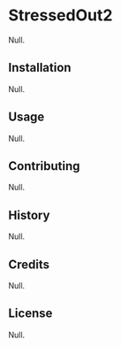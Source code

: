 # StressedOut2

Null.

## Installation

Null.

## Usage

Null.

## Contributing

Null.

## History

Null.

## Credits

Null.

## License

Null.
